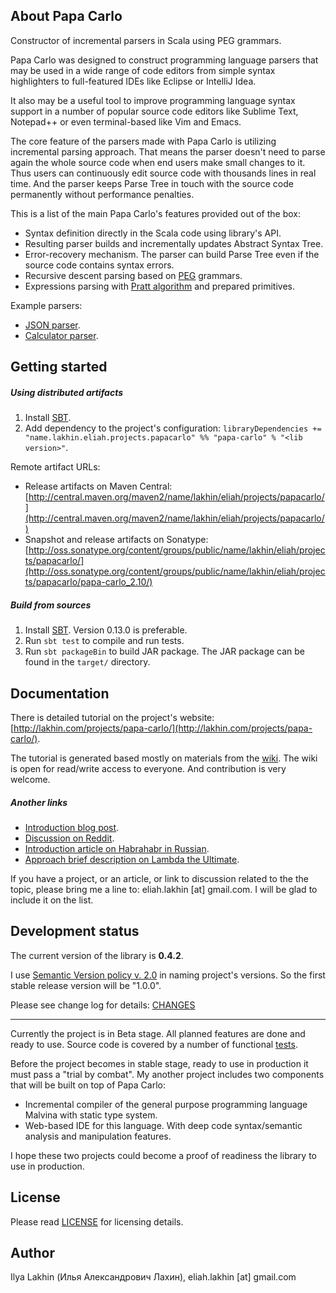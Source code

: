 About Papa Carlo
----------------

Constructor of incremental parsers in Scala using PEG grammars.

Papa Carlo was designed to construct programming language parsers that may be
used in a wide range of code editors from simple syntax highlighters to
full-featured IDEs like Eclipse or IntelliJ Idea.

It also may be a useful tool to improve programming language syntax support in
a number of popular source code editors like Sublime Text, Notepad++ or even
terminal-based like Vim and Emacs.

The core feature of the parsers made with Papa Carlo is utilizing incremental
parsing approach. That means the parser doesn't need to parse again the whole
source code when end users make small changes to it. Thus users can continuously
edit source code with thousands lines in real time. And the parser keeps Parse
Tree in touch with the source code permanently without performance penalties.

This is a list of the main Papa Carlo's features provided out of the box:
 * Syntax definition directly in the Scala code using library's API.
 * Resulting parser builds and incrementally updates Abstract Syntax Tree.
 * Error-recovery mechanism.
   The parser can build Parse Tree even if the source code contains syntax
   errors.
 * Recursive descent parsing based on
   [PEG](http://en.wikipedia.org/wiki/Parsing_expression_grammar) grammars.
 * Expressions parsing with
   [Pratt algorithm](http://en.wikipedia.org/wiki/Pratt_parser) and prepared
   primitives.

Example parsers:

 * [JSON parser](https://github.com/Eliah-Lakhin/papa-carlo/blob/master/src/main/scala/name.lakhin.eliah.projects/papacarlo/examples/Json.scala).
 * [Calculator parser](https://github.com/Eliah-Lakhin/papa-carlo/blob/master/src/main/scala/name.lakhin.eliah.projects/papacarlo/examples/Calculator.scala).


Getting started
---------------

##### Using distributed artifacts

1. Install [SBT](http://www.scala-sbt.org/release/docs/Getting-Started/Setup.html#installing-sbt).
2. Add dependency to the project's configuration: `libraryDependencies += "name.lakhin.eliah.projects.papacarlo" %% "papa-carlo" % "<lib version>"`.

Remote artifact URLs:

 * Release artifacts on Maven Central:
   [http://central.maven.org/maven2/name/lakhin/eliah/projects/papacarlo/](http://central.maven.org/maven2/name/lakhin/eliah/projects/papacarlo/)
 * Snapshot and release artifacts on Sonatype:
   [http://oss.sonatype.org/content/groups/public/name/lakhin/eliah/projects/papacarlo/](http://oss.sonatype.org/content/groups/public/name/lakhin/eliah/projects/papacarlo/papa-carlo_2.10/)

##### Build from sources

1. Install [SBT](http://www.scala-sbt.org/release/docs/Getting-Started/Setup.html#installing-sbt). Version 0.13.0 is preferable.
2. Run `sbt test` to compile and run tests.
3. Run `sbt packageBin` to build JAR package. The JAR package can be found in
   the `target/` directory.


Documentation
-------------

There is detailed tutorial on the project's website:
[http://lakhin.com/projects/papa-carlo/](http://lakhin.com/projects/papa-carlo/).

The tutorial is generated based mostly on materials from the
[wiki](https://github.com/Eliah-Lakhin/papa-carlo/wiki). The wiki is open for
read/write access to everyone. And contribution is very welcome.

##### Another links

 * [Introduction blog post](http://lakhin.com/blog/15.11.2013-handy-incremental-parser/).
 * [Discussion on Reddit](http://www.reddit.com/r/programming/comments/1rfyzx/whats_wrong_with_the_most_programming_language/).
 * [Introduction article on Habrahabr in Russian](http://habrahabr.ru/post/201774/).
 * [Approach brief description on Lambda the Ultimate](http://lambda-the-ultimate.org/node/4840).

If you have a project, or an article, or link to discussion related to the the
topic, please bring me a line to: eliah.lakhin [at] gmail.com. I will be glad
to include it on the list.


Development status
------------------
The current version of the library is **0.4.2**.

I use [Semantic Version policy v. 2.0](http://semver.org/) in naming project's
versions. So the first stable release version will be "1.0.0".

Please see change log for details:
[CHANGES](https://github.com/Eliah-Lakhin/papa-carlo/blob/master/CHANGES.md)

---

Currently the project is in Beta stage. All planned features are done and ready
to use. Source code is covered by a number of functional
[tests](https://github.com/Eliah-Lakhin/papa-carlo/tree/master/src/test).

Before the project becomes in stable stage, ready to use in production it must
pass a "trial by combat". My another project includes two components that will
be built on top of Papa Carlo:
 * Incremental compiler of the general purpose programming language Malvina with
   static type system.
 * Web-based IDE for this language. With deep code syntax/semantic analysis and
   manipulation features.

I hope these two projects could become a proof of readiness the library to use
in production.


License
-------

Please read [LICENSE](https://github.com/Eliah-Lakhin/papa-carlo/blob/master/LICENSE) for
licensing details.


Author
------

Ilya Lakhin (Илья Александрович Лахин), eliah.lakhin [at] gmail.com
